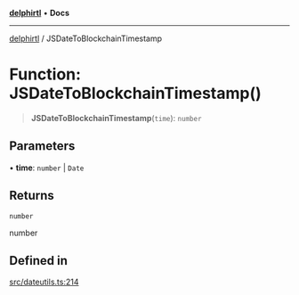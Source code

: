 [**delphirtl**](../README.md) • **Docs**

***

[delphirtl](../globals.md) / JSDateToBlockchainTimestamp

# Function: JSDateToBlockchainTimestamp()

> **JSDateToBlockchainTimestamp**(`time`): `number`

## Parameters

• **time**: `number` \| `Date`

## Returns

`number`

number

## Defined in

[src/dateutils.ts:214](https://github.com/chuacw/delphirtl/blob/7cdff4fb9a05124bdd3aaafa70e9539e4f06ec46/src/dateutils.ts#L214)
